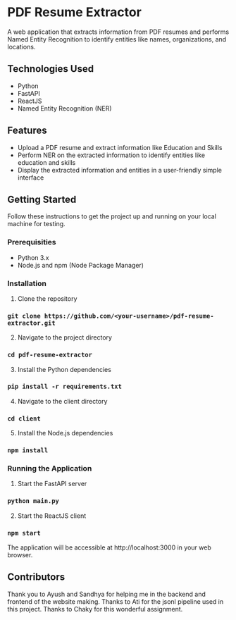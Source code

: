 # PDF Resume Extractor

A web application that extracts information from PDF resumes and performs Named Entity Recognition to identify entities like names, organizations, and locations.

## Technologies Used

* Python
* FastAPI
* ReactJS
* Named Entity Recognition (NER)


## Features

- Upload a PDF resume and extract information like Education and Skills
- Perform NER on the extracted information to identify entities like education and skills
- Display the extracted information and entities in a user-friendly simple interface

## Getting Started

Follow these instructions to get the project up and running on your local machine for testing.

### Prerequisities

* Python 3.x
* Node.js and npm (Node Package Manager)

### Installation

1. Clone the repository

### `git clone https://github.com/<your-username>/pdf-resume-extractor.git`

2. Navigate to the project directory

### `cd pdf-resume-extractor`

3. Install the Python dependencies

### `pip install -r requirements.txt`

4. Navigate to the client directory

### `cd client`

5. Install the Node.js dependencies

### `npm install`


### Running the Application

1. Start the FastAPI server

### `python main.py`

2. Start the ReactJS client

### `npm start`

The application will be accessible at http://localhost:3000 in your web browser.


## Contributors
Thank you to Ayush and Sandhya for helping me in the backend and frontend of the website making. Thanks to Ati for the jsonl pipeline used in this project. Thanks to Chaky for this wonderful assignment.
